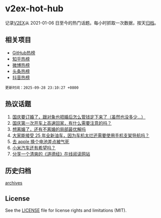 # v2ex-hot-hub

 记录[V2EX](https://www.v2ex.com/)从 2021-01-06 日至今的热门话题。每小时抓取一次数据，按天[归档](archives)。
 
 ## 相关项目

- [GitHub热榜](https://github.com/lonnyzhang423/github-hot-hub)
- [知乎热榜](https://github.com/lonnyzhang423/zhihu-hot-hub)
- [微博热榜](https://github.com/lonnyzhang423/weibo-hot-hub)
- [头条热榜](https://github.com/lonnyzhang423/toutiao-hot-hub)
- [抖音热榜](https://github.com/lonnyzhang423/douyin-hot-hub)


 `更新时间：2025-09-28 23:10:27 +0800`

## 热议话题

1. [国庆要订婚了，跟对象也把婚后怎么管钱定下来了（虽然也没多少...）](https://www.v2ex.com/t/1162337)
1. [国庆第一次开车上高速回家，有什么需要注意的吗？](https://www.v2ex.com/t/1162326)
1. [想离婚了，还有不离婚的局部最优解吗](https://www.v2ex.com/t/1162255)
1. [大家能接受 25 年全新油车，因为车机太烂还需要使用手机支架导航吗？](https://www.v2ex.com/t/1162297)
1. [去 apple 换个电池差点被气死](https://www.v2ex.com/t/1162243)
1. [小米汽车还有希望吗？](https://www.v2ex.com/t/1162383)
1. [分享一个清爽的《道德经》在线阅读网站](https://www.v2ex.com/t/1162257)

## 历史归档

[archives](archives)

## License

See the [LICENSE](LICENSE) file for license rights and limitations (MIT).
